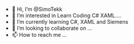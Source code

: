 - 👋 Hi, I’m @SimoTekk
- 👀 I’m interested in Learn Coding C# XAML....
- 🌱 I’m currently learning C#, XAML and Siemens
- 💞️ I’m looking to collaborate on ...
- 📫 How to reach me ...

<!---
SimoTekk/SimoTekk is a ✨ special ✨ repository because its `README.md` (this file) appears on your GitHub profile.
You can click the Preview link to take a look at your changes.
--->
